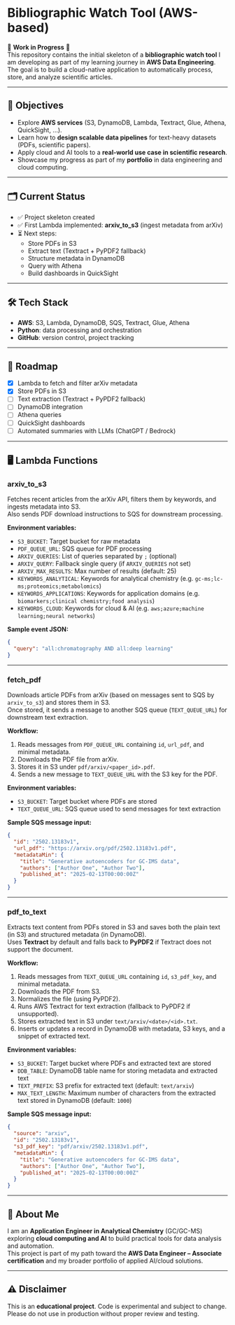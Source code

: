 # Bibliographic Watch Tool (AWS-based)

🚧 **Work in Progress** 🚧  
This repository contains the initial skeleton of a **bibliographic watch tool** I am developing as part of my learning journey in **AWS Data Engineering**.  
The goal is to build a cloud-native application to automatically process, store, and analyze scientific articles.

---

## 📌 Objectives
- Explore **AWS services** (S3, DynamoDB, Lambda, Textract, Glue, Athena, QuickSight, …).  
- Learn how to **design scalable data pipelines** for text-heavy datasets (PDFs, scientific papers).  
- Apply cloud and AI tools to a **real-world use case in scientific research**.  
- Showcase my progress as part of my **portfolio** in data engineering and cloud computing.  

---

## 🗂️ Current Status
- ✅ Project skeleton created  
- ✅ First Lambda implemented: **arxiv_to_s3** (ingest metadata from arXiv)  
- ⏳ Next steps:  
  - Store PDFs in S3  
  - Extract text (Textract + PyPDF2 fallback)  
  - Structure metadata in DynamoDB  
  - Query with Athena  
  - Build dashboards in QuickSight  

---

## 🛠️ Tech Stack
- **AWS**: S3, Lambda, DynamoDB, SQS, Textract, Glue, Athena  
- **Python**: data processing and orchestration  
- **GitHub**: version control, project tracking  

---

## 📅 Roadmap
- [x] Lambda to fetch and filter arXiv metadata  
- [x] Store PDFs in S3  
- [ ] Text extraction (Textract + PyPDF2 fallback)  
- [ ] DynamoDB integration  
- [ ] Athena queries  
- [ ] QuickSight dashboards  
- [ ] Automated summaries with LLMs (ChatGPT / Bedrock)  

---

## 🖥️ Lambda Functions

### arxiv_to_s3
Fetches recent articles from the arXiv API, filters them by keywords, and ingests metadata into S3.  
Also sends PDF download instructions to SQS for downstream processing.

**Environment variables:**
- `S3_BUCKET`: Target bucket for raw metadata  
- `PDF_QUEUE_URL`: SQS queue for PDF processing  
- `ARXIV_QUERIES`: List of queries separated by `;` (optional)  
- `ARXIV_QUERY`: Fallback single query (if `ARXIV_QUERIES` not set)  
- `ARXIV_MAX_RESULTS`: Max number of results (default: 25)  
- `KEYWORDS_ANALYTICAL`: Keywords for analytical chemistry (e.g. `gc-ms;lc-ms;proteomics;metabolomics`)  
- `KEYWORDS_APPLICATIONS`: Keywords for application domains (e.g. `biomarkers;clinical chemistry;food analysis`)  
- `KEYWORDS_CLOUD`: Keywords for cloud & AI (e.g. `aws;azure;machine learning;neural networks`)  

**Sample event JSON:**
```json
{
  "query": "all:chromatography AND all:deep learning"
}
```
---

### fetch_pdf
Downloads article PDFs from arXiv (based on messages sent to SQS by `arxiv_to_s3`) and stores them in S3.  
Once stored, it sends a message to another SQS queue (`TEXT_QUEUE_URL`) for downstream text extraction.

**Workflow:**
1. Reads messages from `PDF_QUEUE_URL` containing `id`, `url_pdf`, and minimal metadata.  
2. Downloads the PDF file from arXiv.  
3. Stores it in S3 under `pdf/arxiv/<paper_id>.pdf`.  
4. Sends a new message to `TEXT_QUEUE_URL` with the S3 key for the PDF.  

**Environment variables:**
- `S3_BUCKET`: Target bucket where PDFs are stored  
- `TEXT_QUEUE_URL`: SQS queue used to send messages for text extraction  

**Sample SQS message input:**
```json
{
  "id": "2502.13183v1",
  "url_pdf": "https://arxiv.org/pdf/2502.13183v1.pdf",
  "metadataMin": {
    "title": "Generative autoencoders for GC-IMS data",
    "authors": ["Author One", "Author Two"],
    "published_at": "2025-02-13T00:00:00Z"
  }
}
```
---

### pdf_to_text
Extracts text content from PDFs stored in S3 and saves both the plain text (in S3) and structured metadata (in DynamoDB).  
Uses **Textract** by default and falls back to **PyPDF2** if Textract does not support the document.

**Workflow:**
1. Reads messages from `TEXT_QUEUE_URL` containing `id`, `s3_pdf_key`, and minimal metadata.  
2. Downloads the PDF from S3.  
3. Normalizes the file (using PyPDF2).  
4. Runs AWS Textract for text extraction (fallback to PyPDF2 if unsupported).  
5. Stores extracted text in S3 under `text/arxiv/<date>/<id>.txt`.  
6. Inserts or updates a record in DynamoDB with metadata, S3 keys, and a snippet of extracted text.  

**Environment variables:**
- `S3_BUCKET`: Target bucket where PDFs and extracted text are stored  
- `DDB_TABLE`: DynamoDB table name for storing metadata and extracted text  
- `TEXT_PREFIX`: S3 prefix for extracted text (default: `text/arxiv`)  
- `MAX_TEXT_LENGTH`: Maximum number of characters from the extracted text stored in DynamoDB (default: `1000`)  

**Sample SQS message input:**
```json
{
  "source": "arxiv",
  "id": "2502.13183v1",
  "s3_pdf_key": "pdf/arxiv/2502.13183v1.pdf",
  "metadataMin": {
    "title": "Generative autoencoders for GC-IMS data",
    "authors": ["Author One", "Author Two"],
    "published_at": "2025-02-13T00:00:00Z"
  }
}
```
---

## 🙋 About Me
I am an **Application Engineer in Analytical Chemistry** (GC/GC-MS) exploring **cloud computing and AI** to build practical tools for data analysis and automation.  
This project is part of my path toward the **AWS Data Engineer – Associate certification** and my broader portfolio of applied AI/cloud solutions.

---

## ⚠️ Disclaimer
This is an **educational project**. Code is experimental and subject to change.  
Please do not use in production without proper review and testing.
